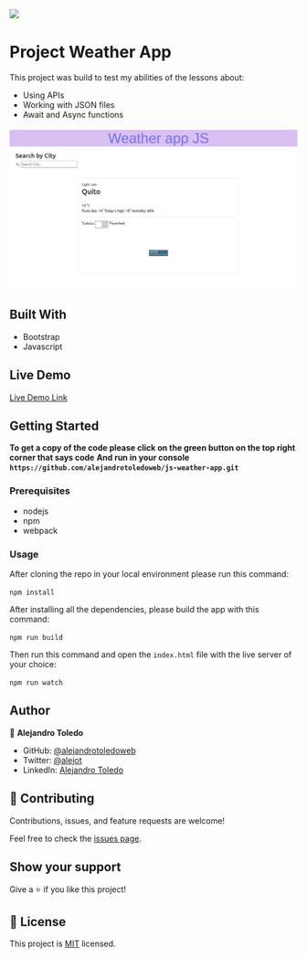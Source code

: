 ![](https://img.shields.io/badge/Microverse-blueviolet)

# Project Weather App

This project was build to test my abilities of the lessons about:

- Using APIs
- Working with JSON files
- Await and Async functions 

![screenshot](./Screenshot-2.png)

## Built With

- Bootstrap
- Javascript

## Live Demo

[Live Demo Link](https://rawcdn.githack.com/alejandrotoledoweb/js-weather-app/7eae277ce1d033d80a17ed78abd3f79bd009cdf9/dist/index.html)

## Getting Started

**To get a copy of the code please click on the green button on the top right corner that says code**
**And run in your console `https://github.com/alejandrotoledoweb/js-weather-app.git`**

### Prerequisites

- nodejs
- npm
- webpack

### Usage

After cloning the repo in your local environment please run this command:

```npm install```

After installing all the dependencies, please build the app with this command:

```npm run build```

Then run this command and open the `index.html` file with the live server of your choice:

```npm run watch```

## Author

👤 **Alejandro Toledo**

- GitHub: [@alejandrotoledoweb](https://github.com/alejandrotoledoweb)
- Twitter: [@alejot](https://twitter.com/alejot)
- LinkedIn: [Alejandro Toledo](https://www.linkedin.com/in/alejandro-toledo-3b444b109/)

## 🤝 Contributing

Contributions, issues, and feature requests are welcome!

Feel free to check the [issues page](https://github.com/alejandrotoledoweb/js-weather-app/issues).

## Show your support

Give a ⭐️ if you like this project!

## 📝 License

This project is [MIT](lic.url) licensed.
